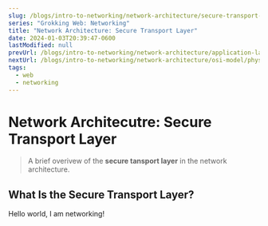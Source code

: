 ```yaml
---
slug: /blogs/intro-to-networking/network-architecture/secure-transport-layer
series: "Grokking Web: Networking"
title: "Network Architecture: Secure Transport Layer"
date: 2024-01-03T20:39:47-0600
lastModified: null
prevUrl: /blogs/intro-to-networking/network-architecture/application-layer
nextUrl: /blogs/intro-to-networking/network-architecture/osi-model/physical-layer
tags:
  - web
  - networking
---
```


# Network Architecutre: Secure Transport Layer
> A brief overivew of the **secure tansport layer** in the
> network architecture.

## What Is the Secure Transport Layer?
Hello world, I am networking!